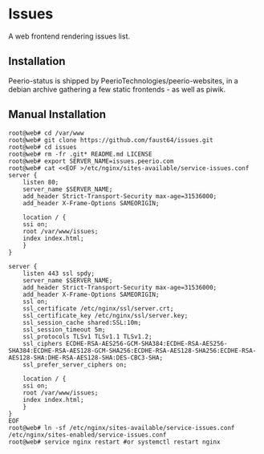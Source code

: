 # Issues

A web frontend rendering issues list.

## Installation

Peerio-status is shipped by PeerioTechnologies/peerio-websites, in a debian
archive gathering a few static frontends - as well as piwik.

## Manual Installation

```
root@web# cd /var/www
root@web# git clone https://github.com/faust64/issues.git
root@web# cd issues
root@web# rm -fr .git* README.md LICENSE
root@web# export SERVER_NAME=issues.peerio.com
root@web# cat <<EOF >/etc/nginx/sites-available/service-issues.conf
server {
    listen 80;
    server_name $SERVER_NAME;
    add_header Strict-Transport-Security max-age=31536000;
    add_header X-Frame-Options SAMEORIGIN;

    location / {
	ssi on;
	root /var/www/issues;
	index index.html;
    }
}

server {
    listen 443 ssl spdy;
    server_name $SERVER_NAME;
    add_header Strict-Transport-Security max-age=31536000;
    add_header X-Frame-Options SAMEORIGIN;
    ssl on;
    ssl_certificate /etc/nginx/ssl/server.crt;
    ssl_certificate_key /etc/nginx/ssl/server.key;
    ssl_session_cache shared:SSL:10m;
    ssl_session_timeout 5m;
    ssl_protocols TLSv1 TLSv1.1 TLSv1.2;
    ssl_ciphers ECDHE-RSA-AES256-GCM-SHA384:ECDHE-RSA-AES256-SHA384:ECDHE-RSA-AES128-GCM-SHA256:ECDHE-RSA-AES128-SHA256:ECDHE-RSA-AES128-SHA:DHE-RSA-AES128-SHA:DES-CBC3-SHA;
    ssl_prefer_server_ciphers on;

    location / {
	ssi on;
	root /var/www/issues;
	index index.html;
    }
}
EOF
root@web# ln -sf /etc/nginx/sites-available/service-issues.conf /etc/nginx/sites-enabled/service-issues.conf
root@web# service nginx restart #or systemctl restart nginx
```
